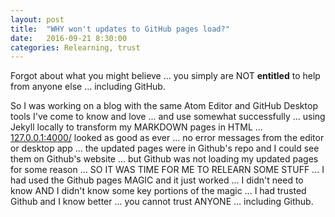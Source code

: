 ```yaml
---
layout: post
title:  "WHY won't updates to GitHub pages load?"
date:   2016-09-21 8:30:00
categories: Relearning, trust
---
```

Forgot about what you might believe ... you simply are NOT **entitled** to help from anyone else ... including GitHub.

So I was working on a blog with the same Atom Editor and GitHub Desktop tools I've come to know and love ... and use somewhat successfully ... using Jekyll locally to transform my MARKDOWN pages in HTML ... [127.0.0.1:4000/](http://127.0.0.1:4000/) looked as good as ever ... no error messages from the editor or desktop app ... the updated pages were in Github's repo and I could see them on Github's website ... but Github was not loading my updated pages for some reason ... SO IT WAS TIME FOR ME TO RELEARN SOME STUFF ... I had used the Github pages MAGIC and it just worked ... I didn't need to know AND I didn't know some key portions of the magic ... I had trusted Github and I know better ... you cannot trust ANYONE ... including Github.
